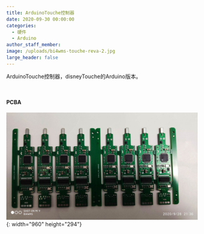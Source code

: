 ```yaml
---
title: ArduinoTouche控制器
date: 2020-09-30 00:00:00
categories:
  - 硬件
  - Arduino
author_staff_member:
image: /uploads/bi4wms-touche-reva-2.jpg
large_header: false
---
```


ArduinoTouche控制器，disneyTouche的Arduino版本。

&nbsp;

#### PCBA

![](/uploads/bi4wms-touche-reva-2.jpg){: width="960" height="294"}
